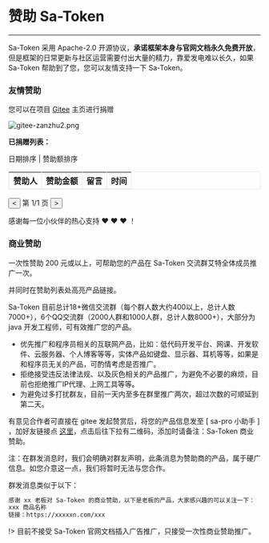 # 赞助 Sa-Token

--- 

Sa-Token 采用 Apache-2.0 开源协议，**承诺框架本身与官网文档永久免费开放**，
但是框架的日常更新与社区运营需要付出大量的精力，靠爱发电难以长久，如果 Sa-Token 帮助到了您，您可以友情支持一下 Sa-Token。


### 友情赞助

您可以在项目 [Gitee](https://gitee.com/dromara/sa-token) 主页进行捐赠

![gitee-zanzhu2.png](https://oss.dev33.cn/sa-token/doc/gitee-zanzhu2.png)



**已捐赠列表：**

<div class="zanzhu-box">
<div class="zanzhu-sort-box">
	<span class="zanzhu-sort-btn zz-sort-native" sort-value="1">日期排序</span>
	<span> | </span>
	<span class="zanzhu-sort-btn" sort-value="2">赞助额排序</span>
</div>
<table class="zanzhu-table" cellspacing="0" border="1" bordercolor="e9e9e9">
	<thead>
		<tr>
			<th>赞助人</th>
			<th>赞助金额</th>
			<th>留言</th>
			<th>时间</th>
		</tr>
	</thead>
	<tbody>
	</tbody>
</table>
<!-- 一些按钮 -->
<div class="zz-btn-box">
	<button onclick="prevPageRDT()"> < </button>
	<span class="zz-pageInfo">第 1/1 页</span>
	<button onclick="nextPageRDT()"> > </button>
</div>
</div>

感谢每一位小伙伴的热心支持 ❤️ ❤️ ❤️ ！



### 商业赞助

一次性赞助 200 元或以上，可帮助您的产品在 Sa-Token 交流群艾特全体成员推广一次。

并同时在赞助列表处高亮产品链接。

Sa-Token 目前总计18+微信交流群（每个群人数大约400以上，总计人数7000+），6个QQ交流群（2000人群和1000人群，总计人数8000+），大部分为 java 开发工程师，可有效推广您的产品。

- 优先推广和程序员相关的互联网产品，比如：低代码开发平台、网课、开发软件、云服务器、个人博客等等，实体产品如键盘、显示器、耳机等等，如果是和程序员无关的产品，可酌情考虑是否推广。
- 拒绝接受违反法律法规、以及灰色相关的产品推广，为避免不必要的麻烦，目前也拒绝推广IP代理、上网工具等等。
- 为避免过多打扰群友，目前一天内至多在群里推广两次，超过次数的可顺延到第二天。

有意见合作者可直接在 gitee 发起赞赏后，将您的产品信息发至 [ sa-pro 小助手 ] ，加好友链接点 [这里](http://sa-pro.dev33.cn/)，点击后往下拉有二维码，添加时请备注：Sa-Token 商业赞助。

注：在群发消息时，我们会明确对群友声明，此条消息为赞助商的产品，属于硬广信息。如您介意这一点，我们将暂时无法与您合作。

群发消息类似于以下：
``` txt
感谢 xx 老板对 Sa-Token 的商业赞助，以下是老板的产品，大家感兴趣的可以关注一下：
xxx 商品名称
链接：https://xxxxxn.com/xxx 
```

!> 目前不接受 Sa-Token 官网文档插入广告推广，只接受一次性商业赞助推广。